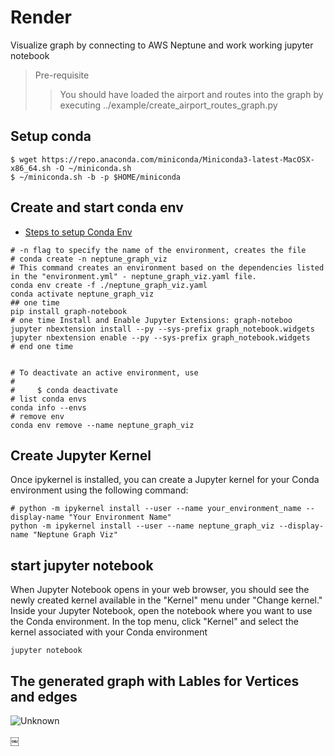 # Render
Visualize graph by connecting to AWS Neptune and work working jupyter notebook

>Pre-requisite
>> You should have loaded the airport and routes into the graph  by executing ../example/create_airport_routes_graph.py   

## Setup conda
```shell
$ wget https://repo.anaconda.com/miniconda/Miniconda3-latest-MacOSX-x86_64.sh -O ~/miniconda.sh
$ ~/miniconda.sh -b -p $HOME/miniconda 
```

## Create and start conda env  
- [Steps to setup Conda Env](https://github.com/paramraghavan/beginners-py-learn/blob/4019888505a849be9bbfda5f4c952b9101277c5a/setup_conda_env.md)

```shell
# -n flag to specify the name of the environment, creates the file
# conda create -n neptune_graph_viz
# This command creates an environment based on the dependencies listed in the "environment.yml" - neptune_graph_viz.yaml file.
conda env create -f ./neptune_graph_viz.yaml
conda activate neptune_graph_viz
## one time
pip install graph-notebook
# one time Install and Enable Jupyter Extensions: graph-noteboo
jupyter nbextension install --py --sys-prefix graph_notebook.widgets
jupyter nbextension enable --py --sys-prefix graph_notebook.widgets
# end one time


# To deactivate an active environment, use
#
#     $ conda deactivate
# list conda envs
conda info --envs
# remove env
conda env remove --name neptune_graph_viz
```

## Create Jupyter Kernel
Once ipykernel is installed, you can create a Jupyter kernel for your Conda environment using the following command:
```shell
# python -m ipykernel install --user --name your_environment_name --display-name "Your Environment Name"
python -m ipykernel install --user --name neptune_graph_viz --display-name "Neptune Graph Viz"

```

## start jupyter notebook
When Jupyter Notebook opens in your web browser, you should see the newly created kernel available in the "Kernel" menu under "Change kernel."
Inside your Jupyter Notebook, open the notebook where you want to use the Conda environment. In the top menu, click "Kernel" and select the kernel associated with your Conda environment

```shell
jupyter notebook
```

## The generated graph with Lables for Vertices and edges
![Unknown](https://github.com/paramraghavan/tinkerpop/assets/52529498/8372ae04-454e-4aca-bd1d-176f191bd996)


￼

